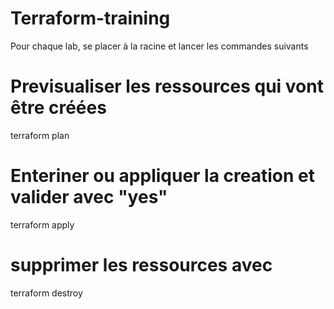 # Terraform-training

Pour chaque lab, se placer à la racine et lancer les commandes suivants

# Previsualiser les ressources qui vont être créées
terraform plan

# Enteriner ou appliquer la creation et valider avec "yes"

terraform apply

# supprimer les ressources avec 
terraform destroy
